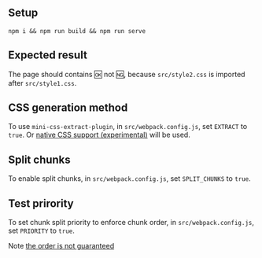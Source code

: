 ## Setup

`npm i && npm run build && npm run serve`

## Expected result

The page should contains 🆗 not 🆖, because `src/style2.css` is imported after `src/style1.css`.

## CSS generation method

To use `mini-css-extract-plugin`, in `src/webpack.config.js`, set `EXTRACT` to `true`. Or [native CSS support (experimental)](https://webpack.js.org/configuration/experiments/#experimentscss) will be used.

## Split chunks

To enable split chunks, in `src/webpack.config.js`, set `SPLIT_CHUNKS` to `true`.

## Test prirority

To set chunk split priority to enforce chunk order, in `src/webpack.config.js`, set `PRIORITY` to `true`.

Note [the order is not guaranteed](https://github.com/webpack-contrib/mini-css-extract-plugin/issues/548#issuecomment-779233845)
